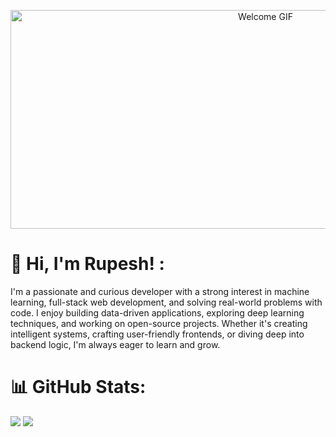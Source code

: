 <p align="center">
  <img src="https://cdnb.artstation.com/p/assets/images/images/036/125/405/original/igor-freitas-mesa.gif?1616779562" alt="Welcome GIF" width="800" height="350" />
</p>

# 👋 Hi, I'm Rupesh! :
I'm a passionate and curious developer with a strong interest in machine learning, full-stack web development, and solving real-world problems with code. I enjoy building data-driven applications, exploring deep learning techniques, and working on open-source projects. Whether it's creating intelligent systems, crafting user-friendly frontends, or diving deep into backend logic, I'm always eager to learn and grow.






# 📊 GitHub Stats:
 ![](https://nirzak-streak-stats.vercel.app/?user=Rupeshkotha&theme=radical&hide_border=false) ![](https://github-readme-stats.vercel.app/api/top-langs/?username=Rupeshkotha&theme=radical&hide_border=false&include_all_commits=true&count_private=false&layout=compact)



